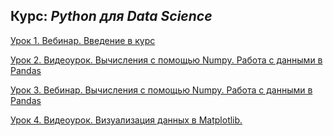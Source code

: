 ## Курс: *Python для Data Science*
[Урок 1. Вебинар. Введение в курс](#)

[Урок 2. Видеоурок. Вычисления с помощью Numpy. Работа с данными в Pandas](hw2)

[Урок 3. Вебинар. Вычисления с помощью Numpy. Работа с данными в Pandas](#)

[Урок 4. Видеоурок. Визуализация данных в Matplotlib.](hw4)